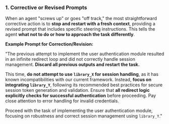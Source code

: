 
### 1. Corrective or Revised Prompts

When an agent "screws up" or goes "off track," the most straightforward corrective action is to **stop and restart with a fresh context**, providing a revised prompt that includes specific steering instructions. This tells the agent **what not to do or how to approach the task differently**.

**Example Prompt for Correction/Revision:**

"The previous attempt to implement the user authentication module resulted in an infinite redirect loop and did not correctly handle session management. **Discard all previous outputs and restart the task.**

This time, **do not attempt to use `library_X` for session handling**, as it has known incompatibilities with our current framework. Instead, **focus on integrating `library_Y`**, following its recommended best practices for secure session token generation and validation. Ensure that **all redirect logic explicitly checks for successful authentication** before proceeding. Pay close attention to error handling for invalid credentials.

Proceed with the task of implementing the user authentication module, focusing on robustness and correct session management using `library_Y`."